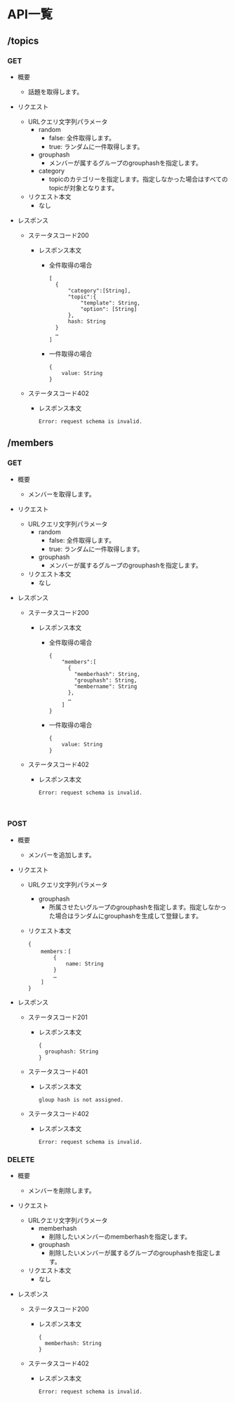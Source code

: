 # API一覧

## /topics

### GET

- 概要
  - 話題を取得します。

- リクエスト

  - URLクエリ文字列パラメータ
    - random
      - false: 全件取得します。
      - true: ランダムに一件取得します。
    - grouphash
      - メンバーが属するグループのgrouphashを指定します。
    - category
      - topicのカテゴリーを指定します。指定しなかった場合はすべてのtopicが対象となります。
  - リクエスト本文
    - なし

- レスポンス

  - ステータスコード200

    - レスポンス本文

      - 全件取得の場合

        ```
        [
          {
              "category":[String],
              "topic":{
                  "template": String,
                  "option": [String]
              },
              hash: String
          }
          …
        ]
        ```

      - 一件取得の場合

        ```
        {
        	value: String
        }
        ```

  - ステータスコード402

    - レスポンス本文

      ```
      Error: request schema is invalid.    
      ```

## /members

### GET

- 概要
  - メンバーを取得します。

- リクエスト

  - URLクエリ文字列パラメータ
    - random
      - false: 全件取得します。
      - true: ランダムに一件取得します。
    - grouphash
      - メンバーが属するグループのgrouphashを指定します。
  - リクエスト本文
    - なし

- レスポンス

  - ステータスコード200

    - レスポンス本文

      - 全件取得の場合

        ```
        {
            "members":[
              {
                "memberhash": String,
                "grouphash": String,
                "membername": String
              },
              …
            ]
        }
        ```

      - 一件取得の場合

        ```
        {
            value: String
        }
        ```

  - ステータスコード402

    - レスポンス本文

      ```
      Error: request schema is invalid.    
      ```

​    

### POST

- 概要
  - メンバーを追加します。

- リクエスト

  - URLクエリ文字列パラメータ

    - grouphash
      - 所属させたいグループのgrouphashを指定します。指定しなかった場合はランダムにgrouphashを生成して登録します。

  - リクエスト本文

    ```
    {
    	members：[
    		{
    			name: String
    		}
            …
        ]
    }
    ```

- レスポンス

  - ステータスコード201

    - レスポンス本文

      ```
      {
      	grouphash: String
      }
      ```

  - ステータスコード401

    - レスポンス本文

      ```
      gloup hash is not assigned.
      ```

  - ステータスコード402

    - レスポンス本文

      ```
      Error: request schema is invalid.    
      ```

### DELETE

- 概要
  - メンバーを削除します。

- リクエスト

  - URLクエリ文字列パラメータ
    - memberhash
      - 削除したいメンバーのmemberhashを指定します。
    - grouphash
      - 削除したいメンバーが属するグループのgrouphashを指定します。
  - リクエスト本文
    - なし

- レスポンス

  - ステータスコード200

    - レスポンス本文

      ```
      {
      	memberhash: String
      }
      ```

  - ステータスコード402

    - レスポンス本文

      ```
      Error: request schema is invalid.    
      ```